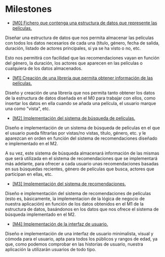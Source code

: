 # Milestones

* [[M0] Fichero que contenga una estructura de datos que represente las películas.](https://github.com/pablo1mc315/iv_pablomc/milestone/1)

Diseñar una estructura de datos que nos permita almacenar las películas con todos los datos necesarios de cada una (título, género, fecha de salida, duración, listado de actores principales, si ya se ha visto o no, etc.

Esto nos permitirá con facilidad que las recomendaciones vayan en función del género, la duración, los actores que aparecen en las películas o cualquiera de los datos almacenados.

* [[M1] Creación de una librería que permita obtener información de las películas.](https://github.com/pablo1mc315/iv_pablomc/milestone/2)

Diseño y creación de una librería que nos permita tanto obtener los datos de la estructura de datos diseñada en el M0 para trabajar con ellos, como insertar los datos en ella cuando se añada una película, el usuario marque una como "vista", etc.

* [[M2] Implementación del sistema de búsqueda de películas.](https://github.com/pablo1mc315/iv_pablomc/milestone/4)

Diseño e implementación de un sistema de búsqueda de películas en el que el usuario pueda filtrarlas por vistas/no vistas, título, género, etc. y le aparezcan en orden en función del sistema de recomendaciones diseñado e implementado en el M2.

A su vez, este sistema de búsqueda almacenará información de las mismas que será utilizada en el sistema de recomendaciones que se implementará más adelante, para ofrecer a cada usuario unas recomendaciones basadas en sus búsquedas recientes, género de películas que busca, actores que participan en ellas, etc.

* [[M3] Implementación del sistema de recomendaciones.](https://github.com/pablo1mc315/iv_pablomc/milestone/3)

Diseño e implementación del sistema de recomendaciones de películas (esto es, básicamente, la implementacion de la lógica de negocio de nuestra aplicación) en función de los datos obtenidos en el M1 de la estructura de datos, basándonos en los datos que nos ofrece el sistema de búsqueda implementado en el M2.

* [[M4] Implementación de la interfaz de usuario.](https://github.com/pablo1mc315/iv_pablomc/milestone/5)

Diseño e implementación de una interfaz de usuario minimalista, visual y cómoda para el usuario, apta para todos los públicos y rangos de edad, ya que, como podemos comprobar en las historias de usuario, nuestra aplicación la utilizarán usuarios de todo tipo.